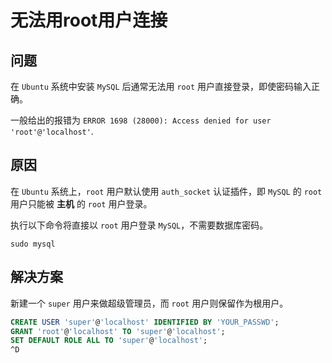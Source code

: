 # 无法用root用户连接

## 问题

在 `Ubuntu` 系统中安装 `MySQL` 后通常无法用 `root` 用户直接登录，即使密码输入正确。

一般给出的报错为 `ERROR 1698 (28000): Access denied for user 'root'@'localhost'`.

## 原因

在 `Ubuntu` 系统上，`root` 用户默认使用 `auth_socket` 认证插件，即 `MySQL` 的 `root` 用户只能被 **主机** 的 `root` 用户登录。

执行以下命令将直接以 `root` 用户登录 `MySQL`，不需要数据库密码。

```shell
sudo mysql
```

## 解决方案

新建一个 `super` 用户来做超级管理员，而 `root` 用户则保留作为根用户。

```sql
CREATE USER 'super'@'localhost' IDENTIFIED BY 'YOUR_PASSWD';
GRANT 'root'@'localhost' TO 'super'@'localhost';
SET DEFAULT ROLE ALL TO 'super'@'localhost';
^D
```
